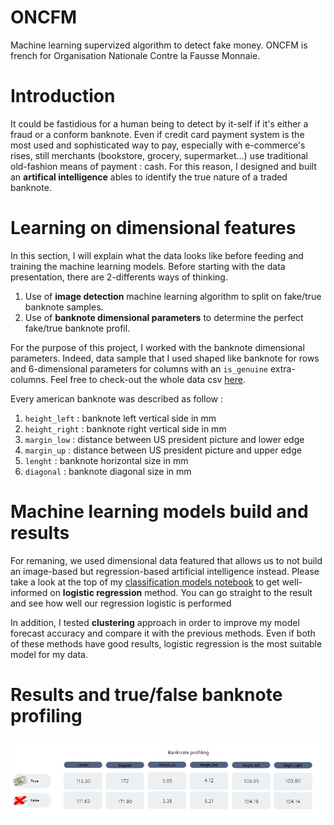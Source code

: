 # ONCFM
Machine learning supervized algorithm to detect fake money. ONCFM is french for Organisation Nationale Contre la Fausse Monnaie.

# Introduction

It could be fastidious for a human being to detect by it-self if it's either a fraud or a conform banknote. Even if credit card payment system is the most used and sophisticated way to pay, especially with e-commerce's rises, still merchants (bookstore, grocery, supermarket...) use traditional old-fashion means of payment : cash.   For this reason, I designed and built an **artifical intelligence** ables to identify the true nature of a traded banknote.

# Learning on dimensional features

In this section, I will explain what the data looks like before feeding and training the machine learning models. Before starting with the data presentation, there are 2-differents ways of thinking. 

1. Use of **image detection** machine learning algorithm to split on fake/true banknote samples.
2. Use of **banknote dimensional parameters** to determine the perfect fake/true banknote profil. 

For the purpose of this project, I worked with the banknote dimensional parameters. Indeed, data sample that I used shaped like banknote for rows and 6-dimensional parameters for columns with an `is_genuine` extra-columns. Feel free to check-out the whole data csv [here](https://github.com/marcadeant/ONCFM/blob/main/Data/billets.csv).

Every american banknote was described as follow :

1. `height_left` : banknote left vertical side in mm 
2. `height_right` : banknote right vertical side in mm 
3. `margin_low` : distance between US president picture and lower edge 
4. `margin_up` : distance between US president picture and upper edge
5. `lenght` : banknote horizontal size in mm
6. `diagonal` : banknote diagonal size in mm

# Machine learning models build and results

For remaning, we used dimensional data featured that allows us to not build an image-based but regression-based artificial intelligence instead.
Please take a look at the top of my [classification models notebook](https://github.com/marcadeant/ONCFM/blob/main/Notebooks/Classification%20models.ipynb) to get well-informed on **logistic regression** method. 
You can go straight to the result and see how well our regression logistic is performed

In addition, I tested **clustering** approach in order to improve my model forecast accuracy and compare it with the previous methods. Even if both of these methods have good results, logistic regression is the most suitable model for my data.

# Results and true/false banknote profiling

![banknote_profiling](https://github.com/marcadeant/ONCFM/blob/main/banknote_profiling.PNG)


